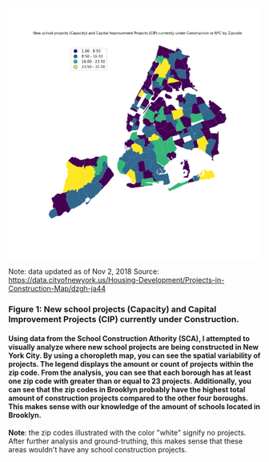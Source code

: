 ![Alt text](new_school_projects_in_nyc_by_zip.png)

Note: data updated as of Nov 2, 2018 
Source: https://data.cityofnewyork.us/Housing-Development/Projects-in-Construction-Map/dzgh-ja44

### Figure 1: New school projects (Capacity) and Capital Improvement Projects (CIP) currently under Construction. ### 
#### Using data from the School Construction Athority (SCA), I attempted to visually analyze where new school projects are being constructed in New York City. By using a choropleth map, you can see the spatial variability of projects. The legend displays the amount or count of projects within the zip code. From the analysis, you can see that each borough has at least one zip code with greater than or equal to 23 projects. Additionally, you can see that the zip codes in Brooklyn probably have the highest total amount of construction projects compared to the other four boroughs. This makes sense with our knowledge of the amount of schools located in Brooklyn. 

**Note**: the zip codes illustrated with the color "white" signify no projects. After further analysis and ground-truthing, this makes sense that these areas wouldn't have any school construction projects.  